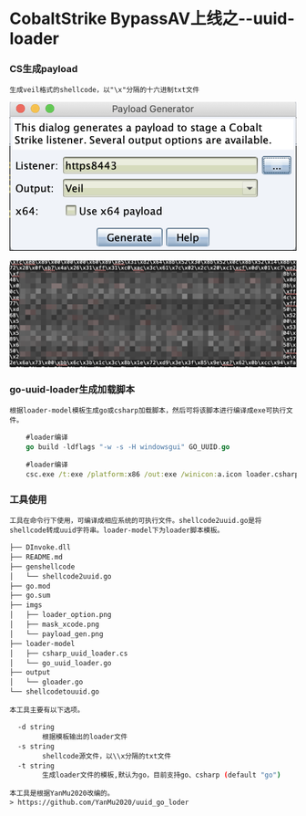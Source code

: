 # CobaltStrike BypassAV上线之--uuid-loader

### CS生成payload

    生成veil格式的shellcode，以"\x"分隔的十六进制txt文件

![生成paylaod](imgs/payload_gen.png)

![十六进制文本文件](imgs/mask_xcode.png)

### go-uuid-loader生成加载脚本

    根据loader-model模板生成go或csharp加载脚本，然后可将该脚本进行编译成exe可执行文件。

```go
    #loader编译
    go build -ldflags "-w -s -H windowsgui" GO_UUID.go
```

```cmd
    #loader编译
    csc.exe /t:exe /platform:x86 /out:exe /winicon:a.icon loader.csharp
```

### 工具使用

    工具在命令行下使用，可编译成相应系统的可执行文件。shellcode2uuid.go是将shellcode转成uuid字符串。loader-model下为loader脚本模板。

```bash
├── DInvoke.dll
├── README.md
├── genshellcode
│   └── shellcode2uuid.go
├── go.mod
├── go.sum
├── imgs
│   ├── loader_option.png
│   ├── mask_xcode.png
│   └── payload_gen.png
├── loader-model
│   ├── csharp_uuid_loader.cs
│   └── go_uuid_loader.go
├── output
│   └── gloader.go
└── shellcodetouuid.go
```

    本工具主要有以下选项。
```bash
  -d string
        根据模板输出的loader文件
  -s string
        shellcode源文件，以\\x分隔的txt文件
  -t string
        生成loader文件的模板,默认为go，目前支持go、csharp (default "go")
```

    本工具是根据YanMu2020改编的。
    > https://github.com/YanMu2020/uuid_go_loder